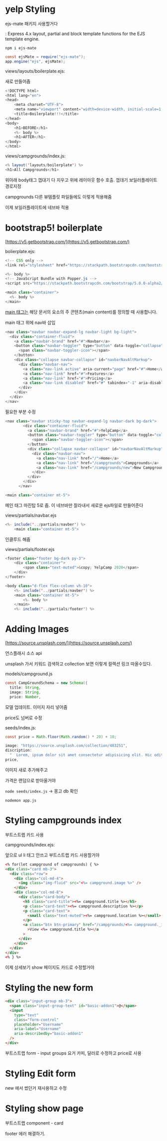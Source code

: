# yelp Styling

ejs-mate 패키지 사용할거다

: Express 4.x layout, partial and block template functions for the EJS template engine.

`npm i ejs-mate`

```java
const ejsMate = require("ejs-mate");
app.engine("ejs", ejsMate);
```

views/layouts/boilerplate.ejs:

새로 만들어줌

```java
<!DOCTYPE html>
<html lang="en">
<head>
    <meta charset="UTF-8">
    <meta name="viewport" content="width=device-width, initial-scale=1.0">
    <title>Boilerplate!!!</title>
</head>
<body>
    <h1>BEFORE</h1>
    <%- body %>
    <h1>AFTER</h1>
</body>
</html>
```

views/campgrounds/index.js:

```java
<% layout('layouts/boilerplate') %>
<h1>All Campgrounds</h1>
```

위아래 body태그 껍대기 다 지우고 위에 레이아웃 함수 호출. 껍데기 보일러플레이트 경로지정

campgrounds 다른 뷰템플릿 파일들에도 이렇게 적용해줌

이제 보일러플레이트에 네브바 적용

# bootstrap5! boilerplate

[https://v5.getbootstrap.com/](https://v5.getbootstrap.com/)

bolierplate.ejs:

```java
<!-- CSS only -->
<link rel="stylesheet" href="https://stackpath.bootstrapcdn.com/bootstrap/5.0.0-alpha2/css/bootstrap.min.css" integrity="sha384-DhY6onE6f3zzKbjUPRc2hOzGAdEf4/Dz+WJwBvEYL/lkkIsI3ihufq9hk9K4lVoK" crossorigin="anonymous">`
```

```java
<%- body %>
<!-- JavaScript Bundle with Popper.js -->
<script src="https://stackpath.bootstrapcdn.com/bootstrap/5.0.0-alpha2/js/bootstrap.bundle.min.js" integrity="sha384-BOsAfwzjNJHrJ8cZidOg56tcQWfp6y72vEJ8xQ9w6Quywb24iOsW913URv1IS4GD" crossorigin="anonymous"></script>
```

```java
<main class="container">
  <%- body %>
</main>
```

[main 태그는](http://www.tcpschool.com/html-tags/main) 해당 문서의 <body> 요소의 주 콘텐츠(main content)를 정의할 때 사용합니다.

main 태그 위에 nav바 삽입

```java
<nav class="navbar navbar-expand-lg navbar-light bg-light">
  <div class="container-fluid">
    <a class="navbar-brand" href="#">Navbar</a>
    <button class="navbar-toggler" type="button" data-toggle="collapse" data-target="#navbarNavAltMarkup" aria-controls="navbarNavAltMarkup" aria-expanded="false" aria-label="Toggle navigation">
      <span class="navbar-toggler-icon"></span>
    </button>
    <div class="collapse navbar-collapse" id="navbarNavAltMarkup">
      <div class="navbar-nav">
        <a class="nav-link active" aria-current="page" href="#">Home</a>
        <a class="nav-link" href="#">Features</a>
        <a class="nav-link" href="#">Pricing</a>
        <a class="nav-link disabled" href="#" tabindex="-1" aria-disabled="true">Disabled</a>
      </div>
    </div>
  </div>
</nav>
```

필요한 부분 수정

```java
<nav class="navbar sticky-top navbar-expand-lg navbar-dark bg-dark">
        <div class="container-fluid">
          <a class="navbar-brand" href="#">YelpCamp</a>
          <button class="navbar-toggler" type="button" data-toggle="collapse" data-target="#navbarNavAltMarkup" aria-controls="navbarNavAltMarkup" aria-expanded="false" aria-label="Toggle navigation">
            <span class="navbar-toggler-icon"></span>
          </button>
          <div class="collapse navbar-collapse" id="navbarNavAltMarkup">
            <div class="navbar-nav">
              <a class="nav-link" href="/">Home</a>
              <a class="nav-link" href="/campgrounds">Campgrounds</a>
              <a class="nav-link" href="/campgrounds/new">New Campgrounds</a>
            </div>
          </div>
        </div>
      </nav>
```

```java
<main class="container mt-5">
```

메인 태그 마진탑 5로 줌.
이 네브바만 잘라내서 새로운 ejs파일로 만들어준다

views/partials/navbar.ejs

```java
<%- include('../partials/navber') %>
    <main class="container mt-5">
```

인클루드 해줌

views/partials/footer.ejs

```java
<footer class="footer bg-dark py-3">
    <div class="container">
        <span class="text-muted">&copy; YelpCamp 2020</span>
    </div>
</footer>
```

```java
<body class="d-flex flex-column vh-10">
    <%- include('../partials/navber') %>
    <main class="container mt-5">
        <%- body %>
    </main>
    <%- include('../partials/footer') %>
```

# Adding Images

[https://source.unsplash.com/](https://source.unsplash.com/)

언스플래시 소스 api

unsplash 가서 키워드 검색하고 collection 보면 이렇게 컬렉션 링크 따올수있다.

models/campground.js

```java
const CampGroundSchema = new Schema({
  title: String,
  image: String,
  price: Number,
```

모델 업데이트. 이미지 자리 넣어줌

price도 넘버로 수정

seeds/index.js:

```java
const price = Math.floor(Math.random() * 20) + 10;
```

```java
image: "https://source.unsplash.com/collection/483251",
discription:
  "  Lorem, ipsum dolor sit amet consectetur adipisicing elit. Hic odit aspernatur, dolor quam ipsam accusamus sapiente iusto eveniet itaque laboriosam adipisci voluptatum incidunt veritatis. Laboriosam tempore labore accusamus ipsam sequi.",
price,
```

이미지 새로 추가해주고

가격은 랜덤으로 받아올거야

`node seeds/index.js` → 몽고 db 확인

`nodemon app.js`

# Styling campgrounds index

부트스트랩 카드 사용

campgrounds/index.ejs:

앞으로 ul li 태그 안쓰고 부트스트랩 카드 사용할거야

```html
<% for(let campground of campgrounds) { %>
<div class="card mb-3">
  <div class="row">
    <div class="col-md-4">
      <img class="img-fluid" src="<%= campground.image %>" />
    </div>
    <div class="col-md-8">
      <div class="card-body">
        <h5 class="card-title"><%= campground.title %></h5>
        <p class="card-text"><%= campground.description %></p>
        <p class="card-text">
          <small class="text-muted"><%= campground.location %></small>
        </p>
        <a class="btn btn-primary" href="/campgrounds/<%= campground._id %>"
          >View <%= campground.title %></a
        >
      </div>
    </div>
  </div>
</div>
<% } %>
```

이제 상세보기 show 페이지도 카드로 수정할거야

# Styling the new form

```html
<div class="input-group mb-3">
  <span class="input-group-text" id="basic-addon1">@</span>
  <input
    type="text"
    class="form-control"
    placeholder="Username"
    aria-label="Username"
    aria-describedby="basic-addon1"
  />
</div>
```

부트스트랩 form - input groups 요거 카피,
달러로 수정하고 price로 사용

# Styling Edit form

new 에서 썼던거 재사용하고 수정

# Styling show page

부트스트랩 component - card

footer 에러 해결하기.
